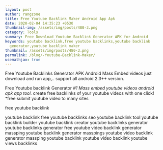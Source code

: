 ```yaml
---
layout: post
author: rangzone
title: Free Youtube Backlink Maker Android App Apk
date: 2020-02-04 14:35:23 +0530
thumbnail-img: /assets/img/posts/480-3.png
category: Tools
summary: Free Download Youtube Backlink Generator APK for Android
keywords: youtube backlink,free youtube backlinks,youtube backlink
  generator,youtube backlink maker
thumbnail: /assets/img/posts/480-3.png
permalink: /blog/-Youtube-Backlink-Maker/
usemathjax: true
---
```

Free Youtube Backlinks Generator APK Android Mass Embed videos
just download and run app,.. support all android 2.3++ version.

Free Youtube backlink Generator
*\#1 Mass embed youtube videos android apk app tool.* create free backlinks of your youtube videos with one click! *free submit youtube video to many sites

free youtube backlink



youtube backlink free youtube backlinks seo youtube backlink tool youtube backlink builder youtube backlink creator youtube backlinks generator youtube backlinks generator free youtube video backlink generator massping youtube backlink generator masspings youtube video backlink generator massping youtube backlink youtube video backlink youtube views backlinks